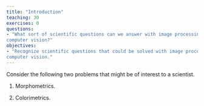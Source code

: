 ```yaml
---
title: "Introduction"
teaching: 30
exercises: 0
questions:
- "What sort of scientific questions can we answer with image processing / 
computer vision?"
objectives:
- "Recognize scientific questions that could be solved with image processing / 
computer vision."
---
```


Consider the following two problems that might be of interest to a scientist.

1. Morphometrics.

2. Colorimetrics.


